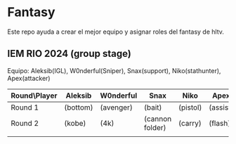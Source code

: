 # Fantasy

Este repo ayuda a crear el mejor equipo y asignar roles del fantasy de hltv.

## IEM RIO 2024 (group stage)

Equipo: Aleksib(IGL), W0nderful(Sniper), Snax(support), Niko(stathunter), Apex(attacker)

| Round\Player | Aleksib | W0nderful | Snax | Niko | Apex | Points |
|--------------|---------|-----------|------|------|------|--------|
| Round 1      | (bottom)        | (avenger)          | (bait)     | (pistol)     | (assist)     |      |
| Round 2             | (kobe)        | (4k)          | (cannon folder)     | (carry)     | (flash)     |     |
|              |         |           |      |      |      |     |